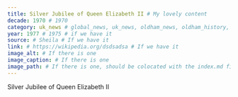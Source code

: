 ```yaml
---
title: Silver Jubilee of Queen Elizabeth II # My lovely content
decade: 1970 # 1970
category: uk_news # global_news, uk_news, oldham_news, oldham_history, towers, surrounding_estate # Always exactly one category
year: 1977 # 1975 # if we have it
source: # Sheila # If we have it
link: # https://wikipedia.org/dsdsadsa # If we have it
image_alt: # If there is one
image_caption: # If there is one
image_path: # If there is one, should be colocated with the index.md file in the folder
---
```


Silver Jubilee of Queen Elizabeth II 
